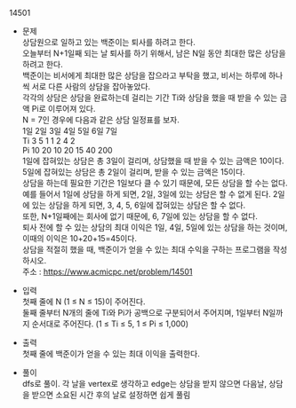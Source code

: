 14501<br/>
* 문제<br/>
상담원으로 일하고 있는 백준이는 퇴사를 하려고 한다.<br/>
오늘부터 N+1일째 되는 날 퇴사를 하기 위해서, 남은 N일 동안 최대한 많은 상담을 하려고 한다.<br/>
백준이는 비서에게 최대한 많은 상담을 잡으라고 부탁을 했고, 비서는 하루에 하나씩 서로 다른 사람의 상담을 잡아놓았다.<br/>
각각의 상담은 상담을 완료하는데 걸리는 기간 Ti와 상담을 했을 때 받을 수 있는 금액 Pi로 이루어져 있다.<br/>
N = 7인 경우에 다음과 같은 상담 일정표를 보자.<br/>
 	1일	2일	3일	4일	5일	6일	7일<br/>
Ti	3	5	1	1	2	4	2<br/>
Pi	10	20	10	20	15	40	200<br/>
1일에 잡혀있는 상담은 총 3일이 걸리며, 상담했을 때 받을 수 있는 금액은 10이다. 5일에 잡혀있는 상담은 총 2일이 걸리며, 받을 수 있는 금액은 15이다.<br/>
상담을 하는데 필요한 기간은 1일보다 클 수 있기 때문에, 모든 상담을 할 수는 없다. 예를 들어서 1일에 상담을 하게 되면, 2일, 3일에 있는 상담은 할 수 없게 된다. 2일에 있는 상담을 하게 되면, 3, 4, 5, 6일에 잡혀있는 상담은 할 수 없다.<br/>
또한, N+1일째에는 회사에 없기 때문에, 6, 7일에 있는 상담을 할 수 없다.<br/>
퇴사 전에 할 수 있는 상담의 최대 이익은 1일, 4일, 5일에 있는 상담을 하는 것이며, 이때의 이익은 10+20+15=45이다.<br/>
상담을 적절히 했을 때, 백준이가 얻을 수 있는 최대 수익을 구하는 프로그램을 작성하시오.<br/>
주소 : <https://www.acmicpc.net/problem/14501><br/>

* 입력<br/>
첫째 줄에 N (1 ≤ N ≤ 15)이 주어진다.<br/>
둘째 줄부터 N개의 줄에 Ti와 Pi가 공백으로 구분되어서 주어지며, 1일부터 N일까지 순서대로 주어진다. (1 ≤ Ti ≤ 5, 1 ≤ Pi ≤ 1,000)<br/>

* 출력<br/>
첫째 줄에 백준이가 얻을 수 있는 최대 이익을 출력한다.<br/>

* 풀이<br/>
dfs로 풀이. 각 날을 vertex로 생각하고 edge는 상담을 받지 않으면 다음날, 상담을 받으면 소요된 시간 후의 날로 설정하면 쉽게 풀림